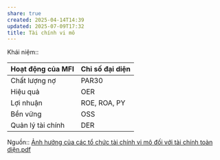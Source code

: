 ```yaml
---
share: true
created: 2025-04-14T14:39
updated: 2025-07-09T17:32
title: Tài chính vi mô
---
```

Khái niệm:: 

| Hoạt động của MFI | Chỉ số đại diện |
| ----------------- | --------------- |
| Chất lượng nợ     | PAR30           |
| Hiệu quả          | OER             |
| Lợi nhuận         | ROE, ROA, PY    |
| Bền vững          | OSS             |
| Quản lý tài chính | DER             |

Nguồn:: [Ảnh hưởng của các tổ chức tài chính vi mô đối với tài chính toàn diện.pdf](../../../../assets/attachments/%E1%BA%A2nh%20h%C6%B0%E1%BB%9Fng%20c%E1%BB%A7a%20c%C3%A1c%20t%E1%BB%95%20ch%E1%BB%A9c%20t%C3%A0i%20ch%C3%ADnh%20vi%20m%C3%B4%20%C4%91%E1%BB%91i%20v%E1%BB%9Bi%20t%C3%A0i%20ch%C3%ADnh%20to%C3%A0n%20di%E1%BB%87n.pdf)
